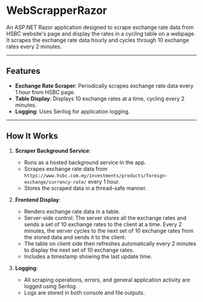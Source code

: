 # WebScrapperRazor

An ASP.NET Razor application designed to scrape exchange rate data from HSBC website's page and display the rates in a cycling table on a webpage. It scrapes the exchange rate data hourly and cycles through 10 exchange rates every 2 minutes.

---

## Features

- **Exchange Rate Scraper**: Periodically scrapes exchange rate data every 1 hour from HSBC page.
- **Table Display**: Displays 10 exchange rates at a time, cycling every 2 minutes.
- **Logging**: Uses Serilog for application logging.

---

## How It Works

1. **Scraper Background Service**:
   - Runs as a hosted background service in the app.
   - Scrapes exchange rate data from `https://www.hsbc.com.my/investments/products/foreign-exchange/currency-rate/` every 1 hour.
   - Stores the scraped data in a thread-safe manner.

2. **Frontend Display**:
   - Renders exchange rate data in a table.
   - Server-side control: The server stores all the exchange rates and sends a set of 10 exchange rates to the client at a time. Every 2 minutes, the server cycles to the next set of 10 exchange rates from the stored data and sends it to the client.
   - The table on client side then refreshes automatically every 2 minutes to display the next set of 10 exchange rates.
   - Includes a timestamp showing the last update time.

3. **Logging**:
   - All scraping operations, errors, and general application activity are logged using Serilog.
   - Logs are stored in both console and file outputs.
